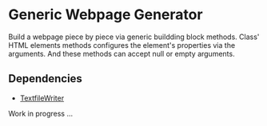 # Generic Webpage Generator

Build a webpage piece by piece via generic buildding block methods. Class' HTML elements methods configures the element's properties via the arguments. And these methods can accept null or empty arguments.

<h2>Dependencies</h2>
<ul>
  <li><a href="https://github.com/quauab/TextFileWriter">TextfileWriter</a></li>
</ul>

<p style="align:center">Work in progress ...</p>
